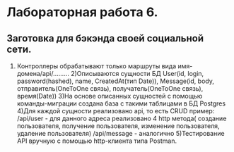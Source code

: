 # Лабораторная работа 6.
## Заготовка для бэкэнда своей социальной сети.
1) Контроллеры обрабатывают только маршруты вида имя-домена/api/………
2)Описываются сущности БД User(id, login, password(hashed), name, CreatedAt(тип Date)), 
Message(id, body, отправитель(OneToOne связь), получатель(OneToOne связь), время(Date))
3)На основе описанных сущностей с помощью команды-миграции создана база с такими таблицами в БД Postgres
4)Для каждой сущности реализовано api, то есть CRUD
    пример:
    /api/user - для данного адреса реализовано 4 http метода( создание пользователя, получение пользователя, изменение пользователя, удаление пользователя) 
    /api/message - аналогично
5)Тестирование API вручную с помощью http-клиента типа Postman.
